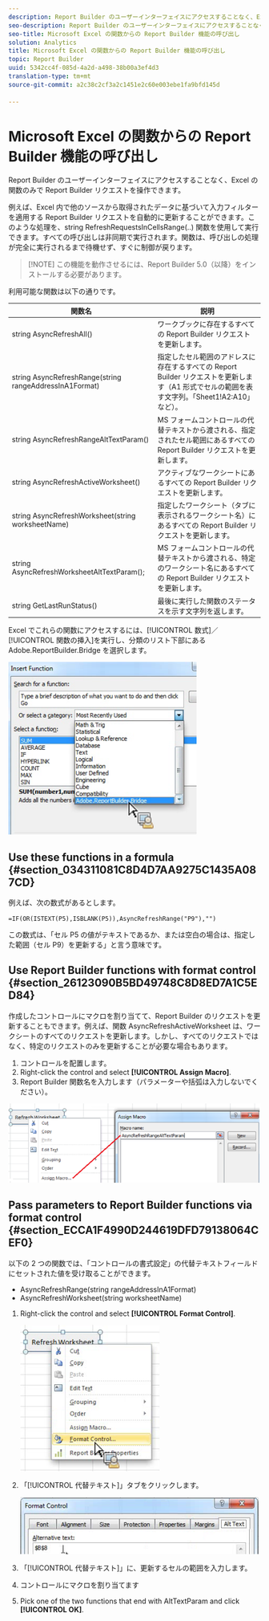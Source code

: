 ```yaml
---
description: Report Builder のユーザーインターフェイスにアクセスすることなく、Excel の関数のみで Report Builder リクエストを操作できます。
seo-description: Report Builder のユーザーインターフェイスにアクセスすることなく、Excel の関数のみで Report Builder リクエストを操作できます。
seo-title: Microsoft Excel の関数からの Report Builder 機能の呼び出し
solution: Analytics
title: Microsoft Excel の関数からの Report Builder 機能の呼び出し
topic: Report Builder
uuid: 5342cc4f-085d-4a2d-a498-38b00a3ef4d3
translation-type: tm+mt
source-git-commit: a2c38c2cf3a2c1451e2c60e003ebe1fa9bfd145d

---
```



# Microsoft Excel の関数からの Report Builder 機能の呼び出し

Report Builder のユーザーインターフェイスにアクセスすることなく、Excel の関数のみで Report Builder リクエストを操作できます。

例えば、Excel 内で他のソースから取得されたデータに基づいて入力フィルターを適用する Report Builder リクエストを自動的に更新することができます。このような処理を、string RefreshRequestsInCellsRange(..) 関数を使用して実行できます。すべての呼び出しは非同期で実行されます。関数は、呼び出しの処理が完全に実行されるまで待機せず、すぐに制御が戻ります。

> [!NOTE] この機能を動作させるには、Report Builder 5.0（以降）をインストールする必要があります。

利用可能な関数は以下の通りです。

| 関数名 | 説明 |
|---|---|
| string AsyncRefreshAll() | ワークブックに存在するすべての Report Builder リクエストを更新します。 |
| string AsyncRefreshRange(string rangeAddressInA1Format) | 指定したセル範囲のアドレスに存在するすべての Report Builder リクエストを更新します（A1 形式でセルの範囲を表す文字列。「Sheet1!A2:A10」など）。 |
| string AsyncRefreshRangeAltTextParam() | MS フォームコントロールの代替テキストから渡される、指定されたセル範囲にあるすべての Report Builder リクエストを更新します。 |
| string AsyncRefreshActiveWorksheet() | アクティブなワークシートにあるすべての Report Builder リクエストを更新します。 |
| string AsyncRefreshWorksheet(string worksheetName) | 指定したワークシート（タブに表示されるワークシート名）にあるすべての Report Builder リクエストを更新します。 |
| string AsyncRefreshWorksheetAltTextParam(); | MS フォームコントロールの代替テキストから渡される、特定のワークシート名にあるすべての Report Builder リクエストを更新します。 |
| string GetLastRunStatus() | 最後に実行した関数のステータスを示す文字列を返します。 |

Excel でこれらの関数にアクセスするには、[!UICONTROL 数式]／[!UICONTROL 関数の挿入]を実行し、分類のリスト下部にある Adobe.ReportBuilder.Bridge を選択します。

![](assets/arb_functions.png)

## Use these functions in a formula {#section_034311081C8D4D7AA9275C1435A087CD}

例えば、次の数式があるとします。

```
=IF(OR(ISTEXT(P5),ISBLANK(P5)),AsyncRefreshRange("P9"),"")
```

この数式は、「セル P5 の値がテキストであるか、または空白の場合は、指定した範囲（セル P9）を更新する」と言う意味です。

## Use Report Builder functions with format control {#section_26123090B5BD49748C8D8ED7A1C5ED84}

作成したコントロールにマクロを割り当てて、Report Builder のリクエストを更新することもできます。例えば、関数 AsyncRefreshActiveWorksheet は、ワークシートのすべてのリクエストを更新します。しかし、すべてのリクエストではなく、特定のリクエストのみを更新することが必要な場合もあります。

1. コントロールを配置します。
1. Right-click the control and select **[!UICONTROL Assign Macro]**.
1. Report Builder 関数名を入力します（パラメーターや括弧は入力しないでください）。

![](assets/assign_macro.png)

## Pass parameters to Report Builder functions via format control {#section_ECCA1F4990D244619DFD79138064CEF0}

以下の 2 つの関数では、「コントロールの書式設定」の代替テキストフィールドにセットされた値を受け取ることができます。

* AsyncRefreshRange(string rangeAddressInA1Format)
* AsyncRefreshWorksheet(string worksheetName)

1. Right-click the control and select **[!UICONTROL Format Control]**.

   ![](assets/format_control.png)

1. 「[!UICONTROL 代替テキスト]」タブをクリックします。

   ![](assets/alt_text.png)

1. 「[!UICONTROL 代替テキスト]」に、更新するセルの範囲を入力します。
1. コントロールにマクロを割り当てます

1. Pick one of the two functions that end with AltTextParam and click **[!UICONTROL OK]**.

